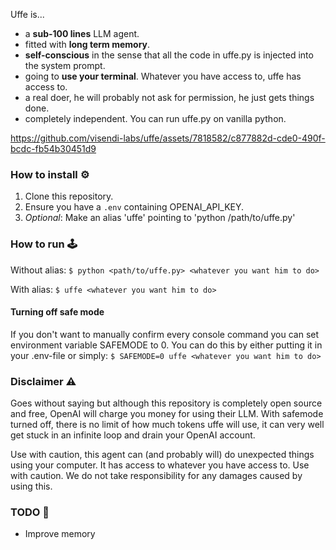 Uffe is...
* a **sub-100 lines** LLM agent. 
* fitted with **long term memory**.
* **self-conscious** in the sense that all the code in uffe.py is injected into the system prompt.
* going to **use your terminal**. Whatever you have access to, uffe has access to.
* a real doer, he will probably not ask for permission, he just gets things done.
* completely independent. You can run uffe.py on vanilla python.

https://github.com/visendi-labs/uffe/assets/7818582/c877882d-cde0-490f-bcdc-fb54b30451d9

### How to install ⚙️

1. Clone this repository.
2. Ensure you have a `.env` containing OPENAI_API_KEY.
3. *Optional*: Make an alias 'uffe' pointing to 'python /path/to/uffe.py' 

### How to run 🕹

Without alias:
`$ python <path/to/uffe.py> <whatever you want him to do>`

With alias:
`$ uffe <whatever you want him to do>`

#### Turning off safe mode
If you don't want to manually confirm every console command you can set environment variable
SAFEMODE to 0. You can do this by either putting it in your .env-file or simply:
`$ SAFEMODE=0 uffe <whatever you want him to do>` 

### Disclaimer ⚠️ 

Goes without saying but although this repository is completely open source and free, OpenAI will charge you money for using their LLM. 
With safemode turned off, there is no limit of how much tokens uffe will use, 
it can very well get stuck in an infinite loop and drain your OpenAI account.

Use with caution, this agent can (and probably will) do unexpected things using your computer. It has access to whatever you have access to. 
Use with caution. We do not take responsibility for any damages caused by using this.

### TODO 📝
- Improve memory
